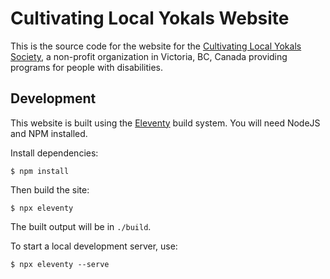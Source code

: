 # Cultivating Local Yokals Website

This is the source code for the website for the [Cultivating Local Yokals
Society][1], a non-profit organization in Victoria, BC, Canada providing
programs for people with disabilities.

[1]: http://www.localyokals.ca/

## Development

This website is built using the [Eleventy][2] build system. You will need NodeJS
and NPM installed.

Install dependencies:

```
$ npm install
```

Then build the site:

```
$ npx eleventy
```

The built output will be in `./build`.

To start a local development server, use:

```
$ npx eleventy --serve
```

[2]: https://www.11ty.io/
